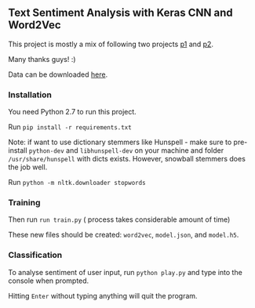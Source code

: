 ## Text Sentiment Analysis with Keras CNN and Word2Vec

This project is mostly a mix of following two projects [p1](https://vgpena.github.io/classifying-tweets-with-keras-and-tensorflow/) and [p2](https://github.com/giuseppebonaccorso/twitter_sentiment_analysis_word2vec_convnet).

Many thanks guys! :)

Data can be downloaded [here](http://thinknook.com/wp-content/uploads/2012/09/Sentiment-Analysis-Dataset.zip).

### Installation

You need Python 2.7 to run this project.

Run `pip install -r requirements.txt` 

Note: if want to use dictionary stemmers like Hunspell - make sure to pre-install `python-dev` and `libhunspell-dev` on your machine and folder `/usr/share/hunspell` with dicts exists.
However, snowball stemmers does the job well.

Run `python -m nltk.downloader stopwords`

### Training

Then run `run train.py` ( process takes considerable amount of time)

These new files should be created: `word2vec`, `model.json`, and `model.h5`. 

### Classification

To analyse sentiment of user input, run `python play.py` and type into the console when prompted. 

Hitting `Enter` without typing anything will quit the program.